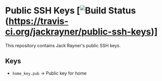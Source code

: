# Public SSH Keys [![Build Status](https://travis-ci.org/jackrayner/public-ssh-keys.svg?branch=master)(https://travis-ci.org/jackrayner/public-ssh-keys)]
This repository contains Jack Rayner's public SSH keys.

## Keys
- `home_key.pub` -> Public key for home
